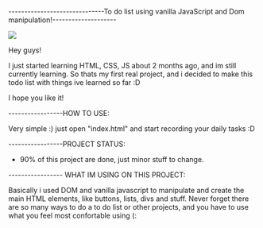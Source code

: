 ------------------------------To do list using vanilla JavaScript and Dom manipulation!--------------------


![](https://user-images.githubusercontent.com/80807495/116341954-316d4d80-a7b8-11eb-9859-248871965bee.gif)


Hey guys!

I just started learning HTML, CSS, JS about 2 months ago, and im still currently learning.
So thats my first real project, and i decided to make this todo list with things ive learned so far :D

I hope you like it!


-----------------HOW TO USE:

Very simple :) just open  "index.html" and start recording your daily tasks :D




-----------------PROJECT STATUS:
- 90% of this project are done, just minor stuff to change.


----------------- WHAT IM USING ON THIS PROJECT:

Basically i used DOM and vanilla javascript to manipulate and create the main HTML elements, like buttons, lists, divs and stuff.
Never forget there are so many ways to do a to do list or other projects, and you have to use what you feel most confortable using (:
